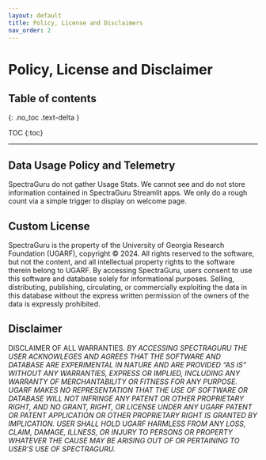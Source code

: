 ```yaml
---
layout: default
title: Policy, License and Disclaimers
nav_order: 2
---
```


# Policy, License and Disclaimer

## Table of contents
{: .no_toc .text-delta }

TOC
{:toc}

---

## Data Usage Policy and Telemetry

SpectraGuru do not gather Usage Stats. We cannot see and do not store information contained in SpectraGuru Streamlit apps. We only do a rough count via a simple trigger to display on welcome page.

## Custom License

SpectraGuru is the property of the University of Georgia Research Foundation (UGARF), copyright © 2024. All rights reserved to the software, but not the content, and all intellectual property rights to the software therein belong to UGARF. By accessing SpectraGuru, users consent to use this software and database solely for informational purposes. Selling, distributing, publishing, circulating, or commercially exploiting the data in this database without the express written permission of the owners of the data is expressly prohibited.

## Disclaimer

DISCLAIMER OF ALL WARRANTIES.  *BY ACCESSING SPECTRAGURU THE USER ACKNOWLEGES AND AGREES THAT THE SOFTWARE AND DATABASE ARE EXPERIMENTAL IN NATURE AND ARE PROVIDED “AS IS” WITHOUT ANY WARRANTIES, EXPRESS OR IMPLIED, INCLUDING ANY WARRANTY OF MERCHANTABILITY OR FITNESS FOR ANY PURPOSE.  UGARF MAKES NO REPRESENTATION THAT THE USE OF SOFTWARE OR DATABASE WILL NOT INFRINGE ANY PATENT OR OTHER PROPRIETARY RIGHT, AND NO GRANT, RIGHT, OR LICENSE UNDER ANY UGARF PATENT OR PATENT APPLICATION OR OTHER PROPRIETARY RIGHT IS GRANTED BY IMPLICATION.  USER SHALL HOLD UGARF HARMLESS FROM ANY LOSS, CLAIM, DAMAGE, ILLNESS, OR INJURY TO PERSONS OR PROPERTY WHATEVER THE CAUSE MAY BE ARISING OUT OF OR PERTAINING TO USER’S USE OF SPECTRAGURU.*